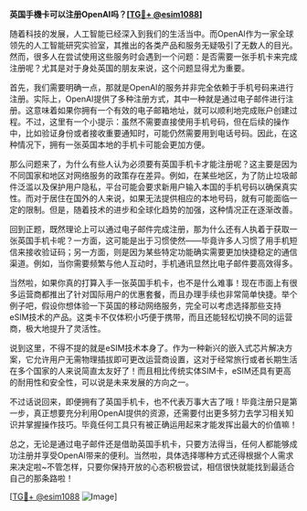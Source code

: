 **英国手機卡可以注册OpenAI吗？[[TG💪+ @esim1088](https://t.me/s/esim1088)]**

随着科技的发展，人工智能已经深入到我们的生活当中。而OpenAI作为一家全球领先的人工智能研究实验室，其推出的各类产品和服务无疑吸引了无数人的目光。然而，很多人在尝试使用这些服务时会遇到一个问题：是否需要一张手机卡来完成注册呢？尤其是对于身处英国的朋友来说，这个问题显得尤为重要。

首先，我们需要明确一点，那就是OpenAI的服务并非完全依赖于手机号码来进行注册。实际上，OpenAI提供了多种注册方式，其中一种就是通过电子邮件进行注册。这意味着如果你拥有一个有效的电子邮箱地址，就可以顺利地完成账户创建过程。不过，这里有一个小提示：虽然不需要直接使用手机号码，但在后续的操作中，比如验证身份或者接收重要通知时，可能仍然需要用到电话号码。因此，在这种情况下，拥有一张英国本地的手机卡可能会更加方便。

那么问题来了，为什么有些人认为必须要有英国手机卡才能注册呢？这主要是因为不同国家和地区对网络服务的政策存在差异。例如，在某些地区，为了防止垃圾邮件泛滥以及保护用户隐私，平台可能会要求新用户输入本国的手机号码以确保真实性。而对于居住在国外的人来说，如果无法提供相应的本地号码，就有可能面临一定的限制。但是，随着技术的进步和全球化趋势的加强，这种情况正在逐渐改善。

回到正题，既然理论上可以通过电子邮件完成注册，那为什么还有人执着于获取一张英国手机卡呢？一方面，这可能是出于习惯使然——毕竟许多人习惯了用手机短信来接收验证码；另一方面，则是因为某些特定功能确实需要更加快捷稳定的通信渠道。例如，当你需要频繁与他人互动时，手机通讯显然比电子邮件要高效得多。

当然啦，如果你真的打算入手一张英国手机卡，也不是什么难事！现在市面上有很多运营商都推出了针对国际用户的优惠套餐，而且办理手续也非常简单快捷。举个例子吧，假设你想体验一下英国的移动网络服务，完全可以考虑选择那些支持eSIM技术的产品。这类卡不仅体积小巧便于携带，而且还能轻松切换不同的运营商，极大地提升了灵活性。

说到这里，不得不提的就是eSIM技术本身了。作为一种新兴的嵌入式芯片解决方案，它允许用户无需物理插拔即可更改运营商设置，这对于经常旅行或者长期生活在多个国家的人来说简直太友好了！而且相比传统实体SIM卡，eSIM还具有更高的耐用性和安全性，可以说是未来发展的方向之一。

不过话说回来，即便拥有了英国手机卡，也不代表万事大吉了哦！毕竟注册只是第一步，真正想要充分利用OpenAI提供的资源，还需要付出更多努力去学习相关知识并掌握操作技巧。毕竟任何工具只有被正确运用起来才能发挥出最大的价值嘛！

总之，无论是通过电子邮件还是借助英国手机卡，只要方法得当，任何人都能够成功注册并享受OpenAI带来的便利。当然啦，具体选择哪种方式还得根据个人需求来决定啦~不管怎样，只要你保持开放的心态积极尝试，相信很快就能找到最适合自己的那条路啦！

[[TG💪+ @esim1088](https://t.me/s/esim1088) ![Image](https://i.postimg.cc/4NQfJmqS/Snipaste-2025-05-13-00-14-12.png)]